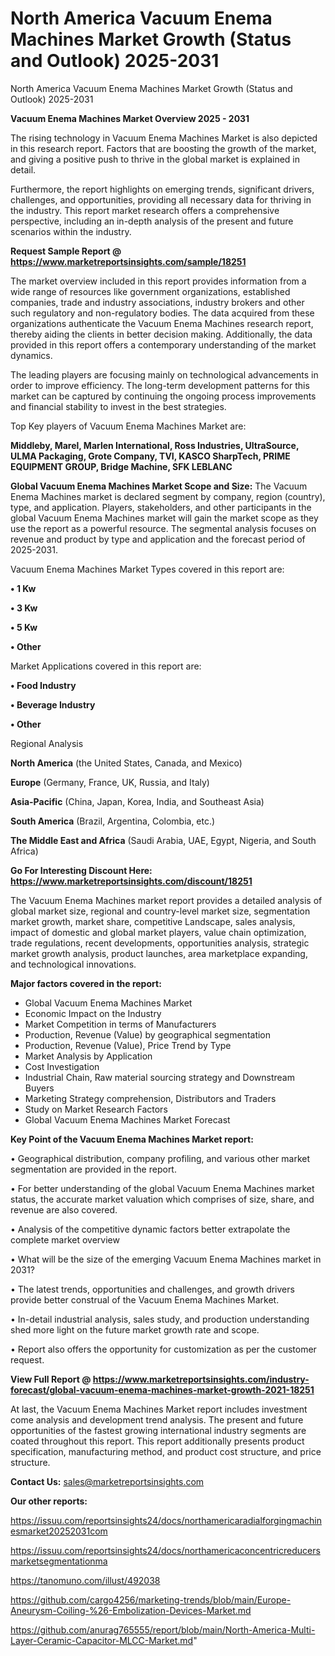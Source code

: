 # North America Vacuum Enema Machines Market Growth (Status and Outlook) 2025-2031
North America Vacuum Enema Machines Market Growth (Status and Outlook) 2025-2031

<Strong> Vacuum Enema Machines Market Overview 2025 - 2031</strong>

The rising technology in Vacuum Enema Machines Market is also depicted in this research report. Factors that are boosting the growth of the market, and giving a positive push to thrive in the global market is explained in detail.

Furthermore, the report highlights on emerging trends, significant drivers, challenges, and opportunities, providing all necessary data for thriving in the industry. This report market research offers a comprehensive perspective, including an in-depth analysis of the present and future scenarios within the industry.

<strong>Request Sample Report @ <a href=https://www.marketreportsinsights.com/sample/18251>https://www.marketreportsinsights.com/sample/18251</a></strong>

The market overview included in this report provides information from a wide range of resources like government organizations, established companies, trade and industry associations, industry brokers and other such regulatory and non-regulatory bodies. The data acquired from these organizations authenticate the Vacuum Enema Machines research report, thereby aiding the clients in better decision making. Additionally, the data provided in this report offers a contemporary understanding of the market dynamics.

The leading players are focusing mainly on technological advancements in order to improve efficiency. The long-term development patterns for this market can be captured by continuing the ongoing process improvements and financial stability to invest in the best strategies.

Top Key players of Vacuum Enema Machines Market are:

<strong>Middleby, Marel, Marlen International, Ross Industries, UltraSource, ULMA Packaging, Grote Company, TVI, KASCO SharpTech, PRIME EQUIPMENT GROUP, Bridge Machine, SFK LEBLANC</strong>

<strong><b>Global Vacuum Enema Machines Market Scope and Size:</b></strong>
The Vacuum Enema Machines market is declared segment by company, region (country), type, and application. Players, stakeholders, and other participants in the global Vacuum Enema Machines market will gain the market scope as they use the report as a powerful resource. The segmental analysis focuses on revenue and product by type and application and the forecast period of 2025-2031.

Vacuum Enema Machines Market Types covered in this report are:

<strong>• 1 Kw

• 3 Kw

• 5 Kw

• Other</strong>

Market Applications covered in this report are:

<strong>• Food Industry

• Beverage Industry

• Other</strong> 

Regional Analysis

<strong>North America</strong> (the United States, Canada, and Mexico)

<strong>Europe</strong> (Germany, France, UK, Russia, and Italy)

<strong>Asia-Pacific</strong> (China, Japan, Korea, India, and Southeast Asia)

<strong>South America</strong> (Brazil, Argentina, Colombia, etc.)

<strong>The Middle East and Africa</strong> (Saudi Arabia, UAE, Egypt, Nigeria, and South Africa)

<strong>Go For Interesting Discount Here: <a href=https://www.marketreportsinsights.com/discount/18251>https://www.marketreportsinsights.com/discount/18251</a></strong>

The Vacuum Enema Machines market report provides a detailed analysis of global market size, regional and country-level market size, segmentation market growth, market share, competitive Landscape, sales analysis, impact of domestic and global market players, value chain optimization, trade regulations, recent developments, opportunities analysis, strategic market growth analysis, product launches, area marketplace expanding, and technological innovations.

<strong><b>Major factors covered in the report:</b></strong>
<ul>
  <li>Global Vacuum Enema Machines Market </li>
  <li>Economic Impact on the Industry</li>
  <li>Market Competition in terms of Manufacturers</li>
  <li>Production, Revenue (Value) by geographical segmentation</li>
  <li>Production, Revenue (Value), Price Trend by Type</li>
  <li>Market Analysis by Application</li>
  <li>Cost Investigation</li>
  <li>Industrial Chain, Raw material sourcing strategy and Downstream Buyers</li>
  <li>Marketing Strategy comprehension, Distributors and Traders</li>
  <li>Study on Market Research Factors</li>
  <li>Global Vacuum Enema Machines Market Forecast</li>
</ul>

<strong><b>Key Point of the Vacuum Enema Machines Market report:</b></strong>

• Geographical distribution, company profiling, and various other market segmentation are provided in the report.

• For better understanding of the global Vacuum Enema Machines market status, the accurate market valuation which comprises of size, share, and revenue are also covered.

• Analysis of the competitive dynamic factors better extrapolate the complete market overview

• What will be the size of the emerging Vacuum Enema Machines market in 2031?

• The latest trends, opportunities and challenges, and growth drivers provide better construal of the Vacuum Enema Machines Market.

• In-detail industrial analysis, sales study, and production understanding shed more light on the future market growth rate and scope.

• Report also offers the opportunity for customization as per the customer request.

<strong><b>View Full Report @ <a href=https://www.marketreportsinsights.com/industry-forecast/global-vacuum-enema-machines-market-growth-2021-18251>https://www.marketreportsinsights.com/industry-forecast/global-vacuum-enema-machines-market-growth-2021-18251</a></b></strong>


At last, the Vacuum Enema Machines Market report includes investment come analysis and development trend analysis. The present and future opportunities of the fastest growing international industry segments are coated throughout this report. This report additionally presents product specification, manufacturing method, and product cost structure, and price structure.

<strong>Contact Us:</strong>
sales@marketreportsinsights.com

<strong>Our other reports:</strong>

<a href=https://issuu.com/reportsinsights24/docs/northamericaradialforgingmachinesmarket20252031com>https://issuu.com/reportsinsights24/docs/northamericaradialforgingmachinesmarket20252031com</a>

<a href=https://issuu.com/reportsinsights24/docs/northamericaconcentricreducersmarketsegmentationma>https://issuu.com/reportsinsights24/docs/northamericaconcentricreducersmarketsegmentationma</a>

<a href=https://tanomuno.com/illust/492038>https://tanomuno.com/illust/492038</a>

<a href=https://github.com/cargo4256/marketing-trends/blob/main/Europe-Aneurysm-Coiling-%26-Embolization-Devices-Market.md>https://github.com/cargo4256/marketing-trends/blob/main/Europe-Aneurysm-Coiling-%26-Embolization-Devices-Market.md</a>

<a href=https://github.com/anurag765555/report/blob/main/North-America-Multi-Layer-Ceramic-Capacitor-MLCC-Market.md>https://github.com/anurag765555/report/blob/main/North-America-Multi-Layer-Ceramic-Capacitor-MLCC-Market.md</a>"
